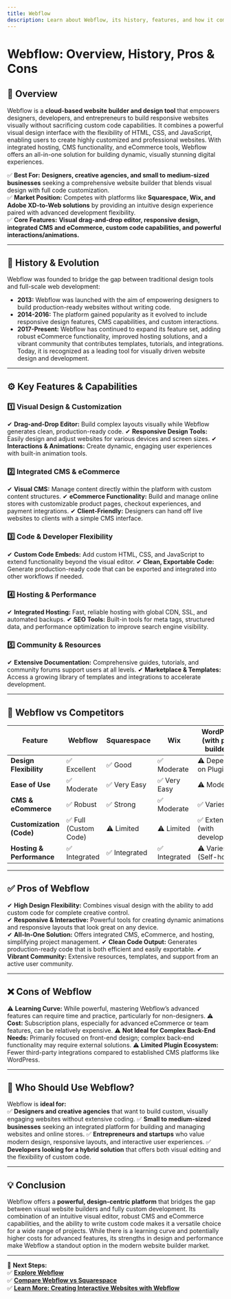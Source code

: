 ```yaml
---
title: Webflow
description: Learn about Webflow, its history, features, and how it compares to other website builders and design platforms.
---
```


# **Webflow: Overview, History, Pros & Cons**

## **📌 Overview**  
Webflow is a **cloud-based website builder and design tool** that empowers designers, developers, and entrepreneurs to build responsive websites visually without sacrificing custom code capabilities. It combines a powerful visual design interface with the flexibility of HTML, CSS, and JavaScript, enabling users to create highly customized and professional websites. With integrated hosting, CMS functionality, and eCommerce tools, Webflow offers an all-in-one solution for building dynamic, visually stunning digital experiences.

✅ **Best For:** **Designers, creative agencies, and small to medium-sized businesses** seeking a comprehensive website builder that blends visual design with full code customization.  
✅ **Market Position:** Competes with platforms like **Squarespace, Wix, and Adobe XD-to-Web solutions** by providing an intuitive design experience paired with advanced development flexibility.  
✅ **Core Features:** **Visual drag-and-drop editor, responsive design, integrated CMS and eCommerce, custom code capabilities, and powerful interactions/animations.**

---

## **📜 History & Evolution**  
Webflow was founded to bridge the gap between traditional design tools and full-scale web development:

- **2013:** Webflow was launched with the aim of empowering designers to build production-ready websites without writing code.
- **2014-2016:** The platform gained popularity as it evolved to include responsive design features, CMS capabilities, and custom interactions.
- **2017-Present:** Webflow has continued to expand its feature set, adding robust eCommerce functionality, improved hosting solutions, and a vibrant community that contributes templates, tutorials, and integrations. Today, it is recognized as a leading tool for visually driven website design and development.

---

## **⚙️ Key Features & Capabilities**

### **1️⃣ Visual Design & Customization**
✔ **Drag-and-Drop Editor:** Build complex layouts visually while Webflow generates clean, production-ready code.
✔ **Responsive Design Tools:** Easily design and adjust websites for various devices and screen sizes.
✔ **Interactions & Animations:** Create dynamic, engaging user experiences with built-in animation tools.

### **2️⃣ Integrated CMS & eCommerce**
✔ **Visual CMS:** Manage content directly within the platform with custom content structures.
✔ **eCommerce Functionality:** Build and manage online stores with customizable product pages, checkout experiences, and payment integrations.
✔ **Client-Friendly:** Designers can hand off live websites to clients with a simple CMS interface.

### **3️⃣ Code & Developer Flexibility**
✔ **Custom Code Embeds:** Add custom HTML, CSS, and JavaScript to extend functionality beyond the visual editor.
✔ **Clean, Exportable Code:** Generate production-ready code that can be exported and integrated into other workflows if needed.

### **4️⃣ Hosting & Performance**
✔ **Integrated Hosting:** Fast, reliable hosting with global CDN, SSL, and automated backups.
✔ **SEO Tools:** Built-in tools for meta tags, structured data, and performance optimization to improve search engine visibility.

### **5️⃣ Community & Resources**
✔ **Extensive Documentation:** Comprehensive guides, tutorials, and community forums support users at all levels.
✔ **Marketplace & Templates:** Access a growing library of templates and integrations to accelerate development.

---

## **🔄 Webflow vs Competitors**

| Feature                   | Webflow           | Squarespace      | Wix              | WordPress (with page builders) |
|---------------------------|-------------------|------------------|------------------|--------------------------------|
| **Design Flexibility**    | ✅ Excellent      | ✅ Good         | ✅ Moderate     | ⚠ Depends on Plugins           |
| **Ease of Use**           | ✅ Moderate       | ✅ Very Easy     | ✅ Very Easy     | ⚠ Moderate                    |
| **CMS & eCommerce**       | ✅ Robust         | ✅ Strong       | ✅ Moderate     | ✅ Varies                     |
| **Customization (Code)**  | ✅ Full (Custom Code) | ⚠ Limited    | ⚠ Limited      | ✅ Extensive (with development)|
| **Hosting & Performance** | ✅ Integrated     | ✅ Integrated   | ✅ Integrated   | ⚠ Varies (Self-hosted)         |

---

## **✅ Pros of Webflow**  
✔ **High Design Flexibility:** Combines visual design with the ability to add custom code for complete creative control.  
✔ **Responsive & Interactive:** Powerful tools for creating dynamic animations and responsive layouts that look great on any device.  
✔ **All-In-One Solution:** Offers integrated CMS, eCommerce, and hosting, simplifying project management.
✔ **Clean Code Output:** Generates production-ready code that is both efficient and easily exportable.
✔ **Vibrant Community:** Extensive resources, templates, and support from an active user community.

---

## **❌ Cons of Webflow**  
⚠ **Learning Curve:** While powerful, mastering Webflow’s advanced features can require time and practice, particularly for non-designers.
⚠ **Cost:** Subscription plans, especially for advanced eCommerce or team features, can be relatively expensive.
⚠ **Not Ideal for Complex Back-End Needs:** Primarily focused on front-end design; complex back-end functionality may require external solutions.
⚠ **Limited Plugin Ecosystem:** Fewer third-party integrations compared to established CMS platforms like WordPress.

---

## **🎯 Who Should Use Webflow?**  
Webflow is **ideal for:**  
✅ **Designers and creative agencies** that want to build custom, visually engaging websites without extensive coding.
✅ **Small to medium-sized businesses** seeking an integrated platform for building and managing websites and online stores.
✅ **Entrepreneurs and startups** who value modern design, responsive layouts, and interactive user experiences.
✅ **Developers looking for a hybrid solution** that offers both visual editing and the flexibility of custom code.

---

## **💡 Conclusion**  
Webflow offers a **powerful, design-centric platform** that bridges the gap between visual website builders and fully custom development. Its combination of an intuitive visual editor, robust CMS and eCommerce capabilities, and the ability to write custom code makes it a versatile choice for a wide range of projects. While there is a learning curve and potentially higher costs for advanced features, its strengths in design and performance make Webflow a standout option in the modern website builder market.

---

🚀 **Next Steps:**  
✅ **[Explore Webflow](https://webflow.com/)**  
✅ **[Compare Webflow vs Squarespace](#)**  
✅ **[Learn More: Creating Interactive Websites with Webflow](#)**

